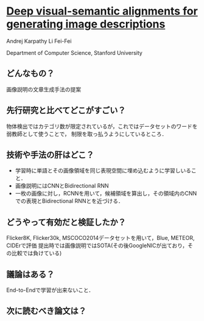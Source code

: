 # [Deep visual-semantic alignments for generating image descriptions](https://cs.stanford.edu/people/karpathy/cvpr2015.pdf)
Andrej Karpathy Li Fei-Fei

Department of Computer Science, Stanford University

## どんなもの？
画像説明の文章生成手法の提案

## 先行研究と比べてどこがすごい？
物体検出ではカテゴリ数が限定されているが，これではデータセットのワードを弱教師として使うことで，
制限を取っ払うようにしているところ．

## 技術や手法の肝はどこ？
* 学習時に単語とその画像領域を同じ表現空間に埋め込むように学習しいること．
* 画像説明にはCNNとBidirectional RNN
* 一枚の画像に対し，RCNNを用いて，候補領域を算出し，その領域内のCNNでの表現とBidirectional RNNとを近づける．

## どうやって有効だと検証したか？
Flicker8K, Flicker30k, MSCOCO2014データセットを用いて，Blue, METEOR, CIDErで評価
提出時では画像説明ではSOTA(その後GoogleNICが出ており，その比較では負けている)

## 議論はある？
End-to-Endで学習が出来ないこと．

## 次に読むべき論文は？
